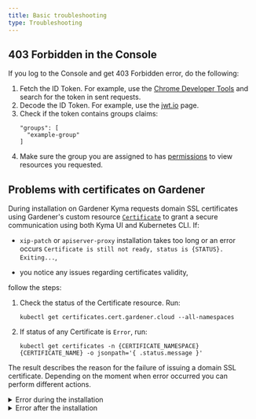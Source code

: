 ```yaml
---
title: Basic troubleshooting
type: Troubleshooting
---
```


## 403 Forbidden in the Console

If you log to the Console and get 403 Forbidden error, do the following:

  1. Fetch the ID Token. For example, use the [Chrome Developer Tools](https://developers.google.com/web/tools/chrome-devtools) and search for the token in sent requests.
  2. Decode the ID Token. For example, use the [jwt.io](https://jwt.io/) page.
  3. Check if the token contains groups claims:
      ```
      "groups": [
        "example-group"
      ]
      ```
  4. Make sure the group you are assigned to has [permissions](https://kyma-project.io/docs/components/security/#details-roles-in-kyma) to view resources you requested.
    
## Problems with certificates on Gardener

During installation on Gardener Kyma requests domain SSL certificates using Gardener's custom resource [`Certificate`](https://gardener.cloud/050-tutorials/content/howto/x509_certificates/#request-a-certificate-via-certificate) to grant a secure communication using both Kyma UI and Kubernetes CLI. If:
 - `xip-patch` or `apiserver-proxy` installation takes too long or an error occurs `Certificate is still not ready, status is {STATUS}. Exiting...`,
 
 - you notice any issues regarding certificates validity,
  
  follow the steps:

1. Check the status of the Certificate resource. Run:

    ```
    kubectl get certificates.cert.gardener.cloud --all-namespaces
   ```

2. If status of any Certificate is `Error`, run:

    ```
    kubectl get certificates -n {CERTIFICATE_NAMESPACE} {CERTIFICATE_NAME} -o jsonpath='{ .status.message }'
   ```

The result describes the reason for the failure of issuing a domain SSL certificate. Depending on the moment when error occurred you can perform different actions.

<div tabs name="gardener-certs">
  <details>
  <summary>
  Error during the installation
  </summary>
  
 1. Make sure the domain name provided in `net-global-overrides` ConfigMap is proper and it meets the Gardener requirements
 2. Check if service `istio-ingressgateway` in namespace `istio-system` contains proper annotations:
    ```
    dns.gardener.cloud/class=garden'
    dns.gardener.cloud/dnsnames=*.{DOMAIN}
    ```
 3. Check if service `apiserver-proxy-ssl` in namespace `kyma-system` contains proper annotations:
    ```
    dns.gardener.cloud/class=garden
    dns.gardener.cloud/dnsnames=apiserver.{DOMAIN}
    ```
  </details>
  <details>
  <summary>
  Error after the installation
  </summary>
  
You can create a new Certificate resource applying suggestions from the error message to request a new domain SSL certificate. Follow these steps:
    
1. Make sure the secret connected to the Certificate resource is not present on the cluster. To find its name and namespace, run:

    ```
    kubectl get certificates -n {CERTIFICATE_NAMESPACE} {CERTIFICATE_NAME} -o jsonpath='{ .spec.secretRef }'
   ```
    
2. Delete the incorrect Certificate from the cluster.

3. Apply fixed Certificate.
  </details>
</div>